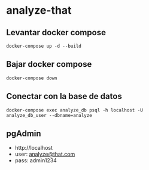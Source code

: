 # analyze-that

## Levantar docker compose

<code>docker-compose up -d --build</code>


## Bajar docker compose

<code>docker-compose down</code>


## Conectar con la base de datos

<code>docker-compose exec analyze_db psql -h localhost -U analyze_db_user --dbname=analyze</code>

## pgAdmin

- http://localhost
- user: analyze@that.com
- pass: admin1234

